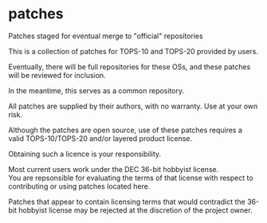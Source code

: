 # patches
Patches staged for eventual merge to "official" repositories

This is a collection of patches for TOPS-10 and TOPS-20 provided by users.

Eventually, there will be full repositories for these OSs, and these patches will be reviewed for inclusion.

In the meantime, this serves as a common repository.

All patches are supplied by their authors, with no warranty.  Use at your own risk.

Although the patches are open source, use of these patches requires a valid
TOPS-10/TOPS-20 and/or layered product license.

Obtaining such a licence is your responsibility.

Most current users work under the DEC 36-bit hobbyist license.  
You are repsonsible for evaluating the terms of that license with
respect to contributing or using patches located here.

Patches that appear to contain licensing terms that would contradict the
36-bit hobbyist license may be rejected at the discretion of the project
owner.
